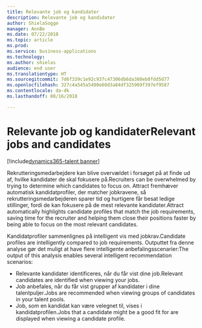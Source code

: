```yaml
---
title: Relevante job og kandidater
description: Relevante job og kandidater
author: ShielaSogge
manager: AnnBe
ms.date: 07/22/2018
ms.topic: article
ms.prod: 
ms.service: business-applications
ms.technology: 
ms.author: shielas
audience: end user
ms.translationtype: HT
ms.sourcegitcommit: 7d6f339c1e92c937c47306db6da360eb8fdd5d77
ms.openlocfilehash: 327c4a545a5490e60d3a84df325969f397ef9587
ms.contentlocale: da-dk
ms.lasthandoff: 08/16/2018

---
```


# <a name="relevant-jobs-and-candidates"></a><span data-ttu-id="0749c-103">Relevante job og kandidater</span><span class="sxs-lookup"><span data-stu-id="0749c-103">Relevant jobs and candidates</span></span>

[!include[dynamics365-talent banner](../../includes/dynamics365-talent.md)]

<span data-ttu-id="0749c-104">Rekrutteringsmedarbejdere kan blive overvældet i forsøget på at finde ud af, hvilke kandidater de skal fokusere på.</span><span class="sxs-lookup"><span data-stu-id="0749c-104">Recruiters can be overwhelmed by trying to determine which candidates to focus on.</span></span>
<span data-ttu-id="0749c-105">Attract fremhæver automatisk kandidatprofiler, der matcher jobkravene, så rekrutteringsmedarbejderen sparer tid og hurtigere får besat ledige stillinger, fordi de kan fokusere på de mest relevante kandidater.</span><span class="sxs-lookup"><span data-stu-id="0749c-105">Attract automatically highlights candidate profiles that match the job requirements, saving time for the recruiter and helping them close their positions faster by being able to focus on the most relevant candidates.</span></span>

<span data-ttu-id="0749c-106">Kandidatprofiler sammenlignes på intelligent vis med jobkrav.</span><span class="sxs-lookup"><span data-stu-id="0749c-106">Candidate profiles are intelligently compared to job requirements.</span></span> <span data-ttu-id="0749c-107">Outputtet fra denne analyse gør det muligt at have flere intelligente anbefalingsscenarier:</span><span class="sxs-lookup"><span data-stu-id="0749c-107">The output of this analysis enables several intelligent recommendation scenarios:</span></span>

-   <span data-ttu-id="0749c-108">Relevante kandidater identificeres, når du får vist dine job.</span><span class="sxs-lookup"><span data-stu-id="0749c-108">Relevant candidates are identified when viewing your jobs.</span></span>
-   <span data-ttu-id="0749c-109">Job anbefales, når du får vist grupper af kandidater i dine talentpuljer.</span><span class="sxs-lookup"><span data-stu-id="0749c-109">Jobs are recommended when viewing groups of candidates in your talent pools.</span></span>
-   <span data-ttu-id="0749c-110">Job, som en kandidat kan være velegnet til, vises i kandidatprofilen.</span><span class="sxs-lookup"><span data-stu-id="0749c-110">Jobs that a candidate might be a good fit for are displayed when viewing a candidate profile.</span></span>
    
<!--
## Who uses this feature
Recruiters
## Availability
Cloud
## Regional availability
Global
-->

